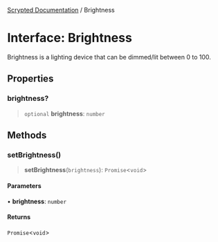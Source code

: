 [Scrypted Documentation](../globals.md) / Brightness

# Interface: Brightness

Brightness is a lighting device that can be dimmed/lit between 0 to 100.

## Properties

### brightness?

> `optional` **brightness**: `number`

## Methods

### setBrightness()

> **setBrightness**(`brightness`): `Promise`\<`void`\>

#### Parameters

• **brightness**: `number`

#### Returns

`Promise`\<`void`\>
